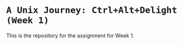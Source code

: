 # `A Unix Journey: Ctrl+Alt+Delight (Week 1)`
This is the repository for the assignment for Week 1.
